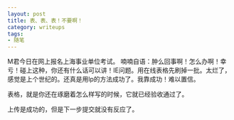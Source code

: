 ```yaml
---
layout: post
title: 表、表、表！不要啊！
category: writeups
tags:
- 随笔
---
```

M君今日在网上报名上海事业单位考试。
喃喃自语：肿么回事啊！怎么办啊！幸亏！碰上这种，你还有什么话可以讲！IE问题。用在线表格先刷掉一批。太烂了，感觉是上个世纪的。还真是用lp的方法成功了。我靠成功！难以置信。

表格，就是你还在琢磨着怎么样写的时候，它就已经验收通过了。

上传是成功的，但是下一步提交就没有反应了。
